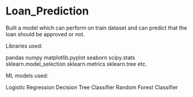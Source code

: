 # Loan_Prediction

Built a model which can perform on train dataset and can predict that the loan should be approved or not.


Libraries used:

pandas
numpy
matplotlib.pyplot
seaborn
scipy.stats
sklearn.model_selection
sklearn.metrics
sklearn.tree etc.

ML models used:

Logistic Regression
Decision Tree Classifier
Random Forest Classifier
